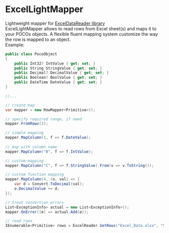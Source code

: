# ExcelLightMapper
Lightweight mapper for [ExcelDataReader library](https://github.com/ExcelDataReader/ExcelDataReader)  
ExcelLightMapper allows to read rows from Excel sheet(s) and maps it to your POCOs objects.
A flexible fluent mapping system customize the way the row is mapped to an object.  
Example:  
```csharp
public class PocoObject
{
    public Int32? IntValue { get; set; }
    public String StringValue { get; set; }
    public Decimal? DecimalValue { get; set; }
    public Boolean? BoolValue { get; set; }
    public DateTime DateValue { get; set; }
}

//...

// create map
var mapper = new RowMapper<Primitive>();

// specify required range, if need
mapper.FromRows(3);

// simple mapping
mapper.MapColumn(1, f => f.DateValue);
			
// map with column name
mapper.MapColumn("B", f => f.IntValue);

// custom mapping
mapper.MapColumn("C", f => f.StringValue).From(v => v.ToString());

// custom function mapping
mapper.MapColumn(4, (o, val) => {
    var d = Convert.ToDecimal(val);
    o.DecimalValue += d;
});

// treat convertion errors
List<ExceptionInfo> actual = new List<ExceptionInfo>();
mapper.OnError((e) => actual.Add(e));

// read rows
IEnumerable<Primitive> rows = ExcelReader.GetRows("Excel_Data.xlsx", "SheetName", mapper);

```
